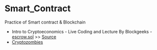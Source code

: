 # Smart_Contract
 Practice of Smart contract &amp; Blockchain

* Intro to Cryptoeconomics - Live Coding and Lecture By Blockgeeks - [escrow.sol](https://github.com/FernandoFH/Smart_Contract/blob/master/escrow.sol) >> [Source](https://www.youtube.com/watch?v=6RCtNrlzV28&feature=em-uploademail)
* [Cryptozombies](https://cryptozombies.io/es/course)
